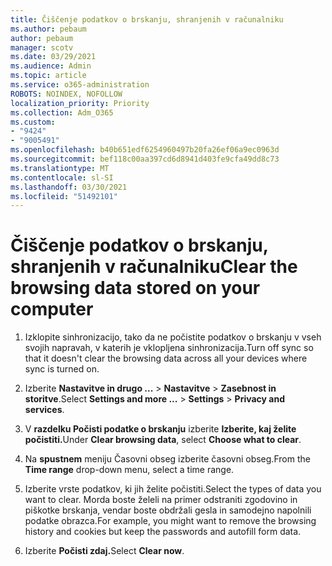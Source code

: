 ```yaml
---
title: Čiščenje podatkov o brskanju, shranjenih v računalniku
ms.author: pebaum
author: pebaum
manager: scotv
ms.date: 03/29/2021
ms.audience: Admin
ms.topic: article
ms.service: o365-administration
ROBOTS: NOINDEX, NOFOLLOW
localization_priority: Priority
ms.collection: Adm_O365
ms.custom:
- "9424"
- "9005491"
ms.openlocfilehash: b40b651edf6254960497b20fa26ef06a9ec0963d
ms.sourcegitcommit: bef118c00aa397cd6d8941d403fe9cfa49dd8c73
ms.translationtype: MT
ms.contentlocale: sl-SI
ms.lasthandoff: 03/30/2021
ms.locfileid: "51492101"
---
```

# <a name="clear-the-browsing-data-stored-on-your-computer"></a><span data-ttu-id="4e765-102">Čiščenje podatkov o brskanju, shranjenih v računalniku</span><span class="sxs-lookup"><span data-stu-id="4e765-102">Clear the browsing data stored on your computer</span></span>

1. <span data-ttu-id="4e765-103">Izklopite sinhronizacijo, tako da ne počistite podatkov o brskanju v vseh svojih napravah, v katerih je vklopljena sinhronizacija.</span><span class="sxs-lookup"><span data-stu-id="4e765-103">Turn off sync so that it doesn't clear the browsing data across all your devices where sync is turned on.</span></span>

1. <span data-ttu-id="4e765-104">Izberite **Nastavitve in drugo ...**  >  **Nastavitve**  >  **Zasebnost in storitve**.</span><span class="sxs-lookup"><span data-stu-id="4e765-104">Select **Settings and more ...** > **Settings** > **Privacy and services**.</span></span>

1. <span data-ttu-id="4e765-105">V **razdelku Počisti podatke o brskanju** izberite **Izberite, kaj želite počistiti.**</span><span class="sxs-lookup"><span data-stu-id="4e765-105">Under **Clear browsing data**, select **Choose what to clear**.</span></span>

1. <span data-ttu-id="4e765-106">Na **spustnem** meniju Časovni obseg izberite časovni obseg.</span><span class="sxs-lookup"><span data-stu-id="4e765-106">From the **Time range** drop-down menu, select a time range.</span></span>

1. <span data-ttu-id="4e765-107">Izberite vrste podatkov, ki jih želite počistiti.</span><span class="sxs-lookup"><span data-stu-id="4e765-107">Select the types of data you want to clear.</span></span> <span data-ttu-id="4e765-108">Morda boste želeli na primer odstraniti zgodovino in piškotke brskanja, vendar boste obdržali gesla in samodejno napolnili podatke obrazca.</span><span class="sxs-lookup"><span data-stu-id="4e765-108">For example, you might want to remove the browsing history and cookies but keep the passwords and autofill form data.</span></span>

1. <span data-ttu-id="4e765-109">Izberite **Počisti zdaj.**</span><span class="sxs-lookup"><span data-stu-id="4e765-109">Select **Clear now**.</span></span>
